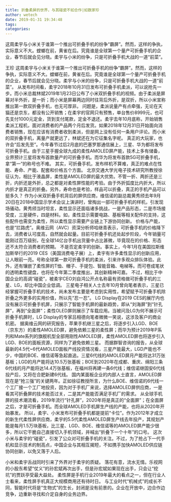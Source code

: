```yaml
---
title: 折叠柔屏的世界，与其碰瓷不如合作|如数家珍
author: wetech
date: 2019-01-31 19:34:48
tags: 
categories: 
---
```

这周柔宇与小米关于谁第一个推出可折叠手机的纷争“霸屏”。然而，这样的争执，实际意义不大。螳螂在前，黄雀在后。究竟谁是全球第一个量产可折叠手机的企业，春节后就会见分晓。柔宇与小米的纷争，只是可折叠手机大战的一道“前菜”。
<!-- more -->
王珍
这周柔宇与小米关于谁第一个推出可折叠手机的纷争“霸屏”。然而，这样的争执，实际意义不大。螳螂在前，黄雀在后。究竟谁是全球第一个量产可折叠手机的企业，春节后就会见分晓。柔宇与小米的纷争，只是可折叠手机大战的一道“前菜”。
从发布时间看，柔宇2018年10月31日发布可折叠手机柔派，可以说抢先一步。而小米总裁林斌2019年1月23日公布了小米双折叠手机的视频。由于柔派是屏幕对半外折，是一折；而小米是屏幕两边同时往背后外折，是双折，所以小米宣称推出第一款双折叠手机，也无可厚非。
问题是，柔派说量产有点牵强，无论在天猫还是京东，都没有公开销售；在柔宇的官网只有预售，单台售价8999元，也可先支付1000元定金，货到支付尾款，定金不退还。柔宇去年10月底称，开始销售柔派工程机，面对消费者的产品两个月后发货。如果2018年12月31日开始面向消费者销售，现在应该有消费者收到柔派，但是网上没有任何一条用户评论。而小米的双折叠手机，离量产就更远了，林斌还在为它征集名字呢。
真正的大玩家，也许会“后发先至”。今年春节过后2月底的巴塞罗那通信展上，三星、华为都将发布可折叠手机。由于三星手握全球九成的柔性AMOLED屏产能，技术上多有储备，业界预计三星将发布首款量产的可折叠手机。而华为将发布首款5G可折叠手机，拿“第一”的称号也不难。
其实，可折叠手机，发布样机不算难，真正的难点在性能、寿命、产能、配套和价格五个方面。
北京交通大学光电子技术研究所教授徐征认为，相比于液晶屏，柔性是AMOLED屏的最大优势。不管一折、两折还是三折，内折还是外折，总之都是对柔性屏性能的考验。由于外折弧度比内折大，所以内折才是真正的折叠。另外，寿命也是考验，样品可以折叠，真正的手机产品可以挺多久？
作为小米双折叠手机背后的屏供应商，维信诺的副总裁黄秀颀去年9月20日在2018中国显示学术会议上演讲时，曾掏出一部可折叠手机的样机，引发现场骚动。黄秀颀当时坦言，柔性显示还面临诸多挑战，一是产品形态，二是市场接受度，三是硬件，四是材料。如，柔性显示需要电路、基板等相关配件的支持，这些配件也需变为柔性，所以柔性显示需要产业链上下游协同创新。
价格与产能，也是“拦路虎”。奥维云网（AVC）资深分析师哈继青表示，可折叠手机的价格降下去，消费者认可度高，自然就会起量。目前可折叠手机还处起步阶段，今年销量可能刚过百万级别，在全球14亿台手机出货量中占比甚微，毕竟现在的价格、形态还不太符合消费者的预期。
不是否定柔宇的创新。事实上，今年1月在美国拉斯维加斯举行的2019 CES（美国消费电子展）上，柔宇有许多柔性显示的创新应用，让人眼前一亮。号称全球第一款可折叠手机的柔派，引来许多观众排队体验。此外，还有镶嵌了柔性屏的T恤、帽子、手提包、智能音箱、电梯等。而可卷成笔状的透明柔性键盘，也将在今年第二季度推出，其创新精神可嘉。
不过，相比于中国企业的高调“碰瓷”，被柔宇CEO刘自鸿公开点名称最有资格做可折叠手机的三星、LG，却比中国企业低调。
三星电子相关人士去年10月曾向笔者表示，三星已经掌握可折叠手机的技术，尚未发布主要是考虑到实用性，希望赋予可折叠手机除折叠之外更多的实用价值，所以先“忍一忍”。
LG Display在2019 CES的展厅内也没有展示可折叠手机屏，只展示了智能手机屏的最新趋势，即从“刘海屏”到“针孔屏”，再到“全面屏”；柔性OLED屏则展示了车载应用。当被问及LG为何不展示可折叠手机屏时，LG Display的专家吕相德向笔者微微一笑说，这涉及客户的商业机密。
据奥维云网的研究报告，苹果手机继三星之后，将逐步引入LGD、BOE（京东方）的柔性AMOLED屏，避免依赖三星的柔性屏；而华为预计2019年P系列和Mate系列的旗舰机型全部用刚性AMOLED屏，柔性AMOLED屏也将逐步引入LGD、BOE的面板资源，同样为了避免依赖三星。
而据群智咨询的报告，从全球最新的4.5代~6代AMOLED面板产线投资情况看，三星产能最大，LGD产能也不少，中国的BOE、维信诺等急起直追。三星6代线的AMOLED屏月产能将达31万张基板；LGD的月产能将达10.5万张基板；BOE到2020年在成都、重庆、绵阳三条6代线的月产能将达14.4万张基板，在福州将再建一条6代线；维信诺继固安6代线投产后，又将在合肥新建6代线。
国内某面板企业的内部人士直言，AMOLED屏现在是“抢三强”的关键两年。正如徐征教授所言，为什么BOE、维信诺的6代线一个工厂接一个工厂地投资，因为对于手机厂来说，选择AMOLED屏供应商，一是看其可折叠屏的技术能否过关，二是其产能能否满足手机厂的需求。
从全球手机屏的技术潮流看，2019年流行“针孔屏”，2020年将是真正的“全面屏”；在全面屏之后，才是可折叠手机。而全球AMOLED手机屏生产线的产能，也将从2020年开始暴发。
所以，柔宇、小米发布可折叠手机都是提前“卡位”。作为2012年才成立的新生代柔性屏供应商，柔宇的5.5代柔性AMOLED屏生产线去年投产，其规划产能是每月1.5万块基板，比三星、LGD、BOE、维信诺等的AMOLED屏产能少很多，所以它干脆自己直接切入手机领域，并喊出“折叠下一个十年”的口号。
这次小米与柔宇的“碰瓷”，引发了公众对可折叠手机的关注。不过，为了抢占下一代手机和显示技术的制高点，中国企业与其相互揭短，不如携手加快AMOLED供应链协同创新，以免又落于人后。
 
 
小米和柔宇舌战同时引来了外界对于柔宇的质疑。
落花有意，流水无情。乐视网的小股东希望“仗义”的孙宏斌再次出手，但是孙宏斌如果现在出手，只会让“挖坑”的贾跃亭受最大益处。
柔性屏是手机行业2019年最大的看点之一，但在行业人士看来，柔性屏手机真正大规模商用还有待时日。
与工业时代“机械式”的成长不同，智能时代将是“生物式”的生长，封闭是没有前景的。企业在开放中，边合作边竞争，边重新寻找和介定自身的业务边界。
